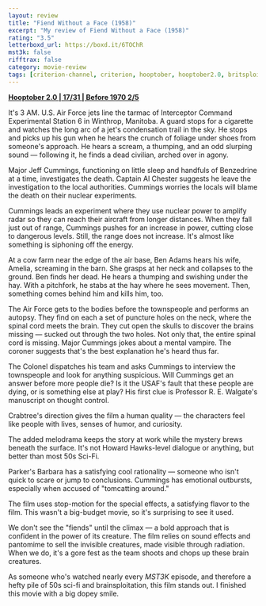 ```yaml
---
layout: review
title: "Fiend Without a Face (1958)"
excerpt: "My review of Fiend Without a Face (1958)"
rating: "3.5"
letterboxd_url: https://boxd.it/6TOChR
mst3k: false
rifftrax: false
category: movie-review
tags: [criterion-channel, criterion, hooptober, hooptober2.0, britsploitation, scifiploitation, brainsploitation]
---
```


<b><a href="https://boxd.it/pRPis/detail" target="_blank" rel="noopener">Hooptober 2.0 | 17/31 | Before 1970 2/5</a></b>

It's 3 AM. U.S. Air Force jets line the tarmac of Interceptor Command Experimental Station 6 in Winthrop, Manitoba. A guard stops for a cigarette and watches the long arc of a jet's condensation trail in the sky. He stops and picks up his gun when he hears the crunch of foliage under shoes from someone's approach. He hears a scream, a thumping, and an odd slurping sound — following it, he finds a dead civilian, arched over in agony.

Major Jeff Cummings, functioning on little sleep and handfuls of Benzedrine at a time, investigates the death. Captain Al Chester suggests he leave the investigation to the local authorities. Cummings worries the locals will blame the death on their nuclear experiments.

Cummings leads an experiment where they use nuclear power to amplify radar so they can reach their aircraft from longer distances. When they fall just out of range, Cummings pushes for an increase in power, cutting close to dangerous levels. Still, the range does not increase. It's almost like something is siphoning off the energy.

At a cow farm near the edge of the air base, Ben Adams hears his wife, Amelia, screaming in the barn. She grasps at her neck and collapses to the ground. Ben finds her dead. He hears a thumping and swishing under the hay. With a pitchfork, he stabs at the hay where he sees movement. Then, something comes behind him and kills him, too.

The Air Force gets to the bodies before the townspeople and performs an autopsy. They find on each a set of puncture holes on the neck, where the spinal cord meets the brain. They cut open the skulls to discover the brains missing — sucked out through the two holes. Not only that, the entire spinal cord is missing. Major Cummings jokes about a mental vampire. The coroner suggests that's the best explanation he's heard thus far.

The Colonel dispatches his team and asks Cummings to interview the townspeople and look for anything suspicious. Will Cummings get an answer before more people die? Is it the USAF's fault that these people are dying, or is something else at play? His first clue is Professor R. E. Walgate's manuscript on thought control.

Crabtree's direction gives the film a human quality — the characters feel like people with lives, senses of humor, and curiosity.

The added melodrama keeps the story at work while the mystery brews beneath the surface. It's not Howard Hawks-level dialogue or anything, but better than most 50s Sci-Fi.

Parker's Barbara has a satisfying cool rationality — someone who isn't quick to scare or jump to conclusions. Cummings has emotional outbursts, especially when accused of "tomcatting around."

The film uses stop-motion for the special effects, a satisfying flavor to the film. This wasn't a big-budget movie, so it's surprising to see it used.

We don't see the "fiends" until the climax — a bold approach that is confident in the power of its creature. The film relies on sound effects and pantomime to sell the invisible creatures, made visible through radiation. When we do, it's a gore fest as the team shoots and chops up these brain creatures.

As someone who's watched nearly every <i>MST3K</i> episode, and therefore a hefty pile of 50s sci-fi and brainsploitation, this film stands out. I finished this movie with a big dopey smile.
